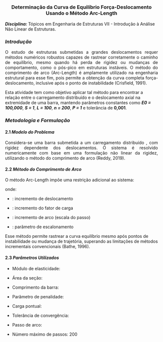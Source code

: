 ## <h3 align="center"> Determinação da Curva de Equilíbrio Força-Deslocamento Usando o Método Arc-Length </h3>

**_Disciplina:_** Tópicos em Engenharia de Estruturas VII - Introdução à Análise Não Linear de Estruturas.

### **_Introdução_**

<p align="justify"> O estudo de estruturas submetidas a grandes deslocamentos requer métodos numéricos robustos capazes de rastrear corretamente o caminho de equilíbrio, mesmo quando há perda de rigidez ou mudanças de comportamento, como o pós-pico em estruturas instáveis. O método do comprimento de arco (Arc-Length) é amplamente utilizado na engenharia estrutural para esse fim, pois permite a obtenção da curva completa força-deslocamento, inclusive após o ponto de instabilidade (Crisfield, 1991).

Esta atividade tem como objetivo aplicar tal método para encontrar a relação entre o carregamento distribuído  e o deslocamento axial na extremidade de uma barra, mantendo parâmetros constantes como **_E0 = 100,000_**, **_S = 1_**, **_L = 100_**, **_n = 200_**, **_P = 1_**  e tolerância de **0,001**.</p>

### **_Metodologia e Formulação_**
#### **2.1 _Modelo do Problema_**

<p align="justify"> Considera-se uma barra submetida a um carregamento distribuído , com rigidez dependente dos deslocamentos. O sistema é resolvido numericamente com base em uma formulação não linear da rigidez, utilizando o método do comprimento de arco (Reddy, 2019).</p>
 
#### **2.2 _Método do Comprimento de Arco_**

<p align="justify"> O método Arc-Length impõe uma restrição adicional ao sistema:

onde:

- : incremento de deslocamento

- : incremento do fator de carga

- : incremento de arco (escala do passo)

- : parâmetro de escalonamento

Esse método permite rastrear a curva equilíbrio mesmo após pontos de instabilidade ou mudança de trajetória, superando as limitações de métodos incrementais convencionais (Bathe, 1996).</p>

#### **2.3 _Parâmetros Utilizados_**

- Módulo de elasticidade: 

- Área da seção: 

- Comprimento da barra: 

- Parâmetro de penalidade: 

- Carga pontual: 

- Tolerância de convergência: 

- Passo de arco: 

- Número máximo de passos: 200
